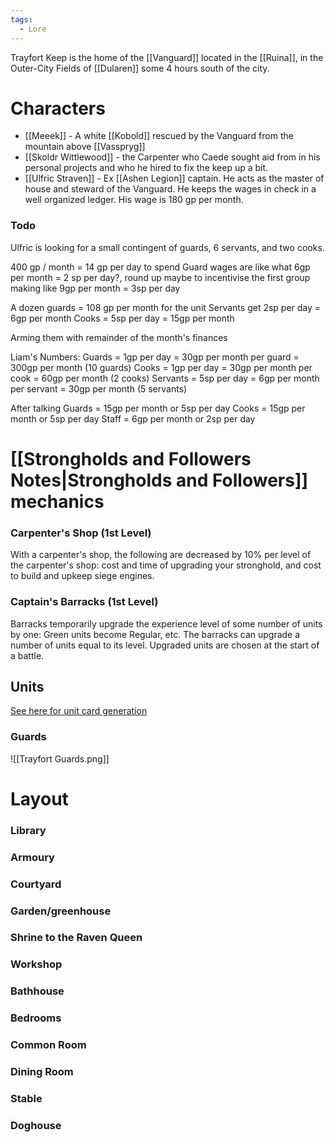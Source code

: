 ```yaml
---
tags:
  - Lore
---
```

Trayfort Keep is the home of the [[Vanguard]] located in the [[Ruina]], in the Outer-City Fields of [[Dularen]] some 4 hours south of the city.
# Characters

- [[Meeek]] - A white [[Kobold]] rescued by the Vanguard from the mountain above [[Vasspryg]]
- [[Skoldr Wittlewood]] - the Carpenter who Caede sought aid from in his personal projects and who he hired to fix the keep up a bit.
- [[Ulfric Straven]] - Ex [[Ashen Legion]] captain. He acts as the master of house and steward of the Vanguard. He keeps the wages in check in a well organized ledger. His wage is 180 gp per month.

### Todo
Ulfric is looking for a small contingent of guards, 6 servants, and two cooks.

400 gp / month = 14 gp per day to spend
Guard wages are like what 6gp per month = 2 sp per day?, round up maybe to incentivise the first group making like 9gp per month = 3sp per day

A dozen guards = 108 gp per month for the unit
Servants get 2sp per day = 6gp per month
Cooks = 5sp per day = 15gp per month

Arming them with remainder of the month's finances

Liam's Numbers:
Guards = 1gp per day = 30gp per month per guard = 300gp per month (10 guards)
Cooks = 1gp per day = 30gp per month per cook = 60gp per month (2 cooks)
Servants = 5sp per day = 6gp per month per servant = 30gp per month (5 servants)

After talking
Guards = 15gp per month or 5sp per day
Cooks = 15gp per month or 5sp per day
Staff = 6gp per month or 2sp per day

# [[Strongholds and Followers Notes|Strongholds and Followers]] mechanics
### Carpenter's Shop (1st Level)
With a carpenter's shop, the following are decreased by 10% per level of the carpenter's shop: cost and time of upgrading your stronghold, and cost to build and upkeep siege engines.
### Captain's Barracks (1st Level)
Barracks temporarily upgrade the experience level of some number of units by one: Green units become Regular, etc. The barracks can upgrade a number of units equal to its level. Upgraded units are chosen at the start of a battle.
## Units
[See here for unit card generation](https://freddybushboy.github.io/unit-cards/)
### Guards
![[Trayfort Guards.png]]



# Layout
### Library
### Armoury
### Courtyard
### Garden/greenhouse
### Shrine to the Raven Queen

### Workshop
### Bathhouse
### Bedrooms
### Common Room
### Dining Room


### Stable
### Doghouse